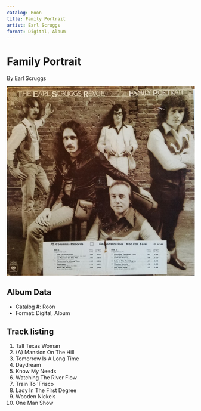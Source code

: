 ```yaml
---
catalog: Roon
title: Family Portrait
artist: Earl Scruggs
format: Digital, Album
---
```


# Family Portrait

By Earl Scruggs

![](../../assets/albumcovers/Earl_Scruggs-Family_Portrait.png)

## Album Data

- Catalog #: Roon
- Format: Digital, Album


## Track listing


1. Tall Texas Woman
2. (A) Mansion On The Hill
3. Tomorrow Is A Long Time
4. Daydream
5. Know My Needs
6. Watching The River Flow
7. Train To 'Frisco
8. Lady In The First Degree
9. Wooden Nickels
10. One Man Show

